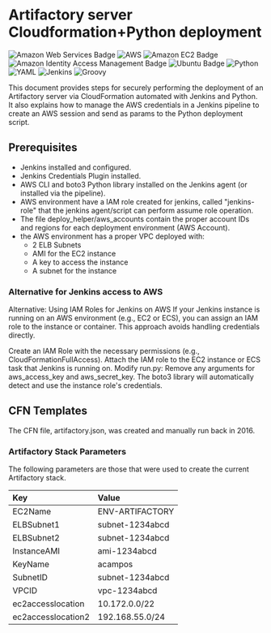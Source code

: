 # Artifactory server Cloudformation+Python deployment

![Amazon Web Services Badge](https://img.shields.io/badge/Amazon%20Web%20Services-232F3E?logo=amazonwebservices&logoColor=fff&style=for-the-badge)
![AWS](https://img.shields.io/badge/AWS-%23FF9900.svg?style=for-the-badge&logo=amazon-aws&logoColor=white)
![Amazon EC2 Badge](https://img.shields.io/badge/Amazon%20EC2-F90?logo=amazonec2&logoColor=fff&style=for-the-badge)
![Amazon Identity Access Management Badge](https://img.shields.io/badge/Amazon%20Identity%20Access%20Management-DD344C?logo=amazoniam&logoColor=fff&style=for-the-badge)
![Ubuntu Badge](https://img.shields.io/badge/Ubuntu-E95420?logo=ubuntu&logoColor=fff&style=for-the-badge)
![Python](https://img.shields.io/badge/python-3670A0?style=for-the-badge&logo=python&logoColor=ffdd54)
![YAML](https://img.shields.io/badge/yaml-%23ffffff.svg?style=for-the-badge&logo=yaml&logoColor=151515)
![Jenkins](https://img.shields.io/badge/Jenkins-D24939.svg?style=for-the-badge&logo=Jenkins&logoColor=white)
![Groovy](https://img.shields.io/badge/Apache%20Groovy-4298B8.svg?style=for-the-badge&logo=Apache-Groovy&logoColor=white)

This document provides steps for securely performing the deployment of an Artifactory server via CloudFormation automated with Jenkins and Python.
It also explains how to manage the AWS credentials in a Jenkins pipeline to create an AWS session and send as params to the Python deployment script.

## Prerequisites
- Jenkins installed and configured.
- Jenkins Credentials Plugin installed.
- AWS CLI and boto3 Python library installed on the Jenkins agent (or installed via the pipeline).
- AWS environment have a IAM role created for jenkins, called "jenkins-role" that the jenkins agent/script can perform assume role operation.
- The file deploy_helper/aws_accounts contain the proper account IDs and regions for each deployment environment (AWS Account).
- the AWS environment has a proper VPC deployed with:
    - 2 ELB Subnets
    - AMI for the EC2 instance
    - A key to access the instance
    - A subnet for the instance


### Alternative for Jenkins access to AWS
Alternative: Using IAM Roles for Jenkins on AWS
If your Jenkins instance is running on an AWS environment (e.g., EC2 or ECS), you can assign an IAM role to the instance or container. This approach avoids handling credentials directly.

Create an IAM Role with the necessary permissions (e.g., CloudFormationFullAccess).
Attach the IAM role to the EC2 instance or ECS task that Jenkins is running on.
Modify run.py:
Remove any arguments for aws_access_key and aws_secret_key.
The boto3 library will automatically detect and use the instance role's credentials.


## CFN Templates
The CFN file, artifactory.json, was created and manually run back in 2016.


### Artifactory Stack Parameters
The following parameters are those that were used to create the current Artifactory stack.

| Key                   | Value                 |
| :-----                | :------               |
| EC2Name	            | ENV-ARTIFACTORY       |
| ELBSubnet1	        | subnet-1234abcd       |
| ELBSubnet2	        | subnet-1234abcd       |
| InstanceAMI	        | ami-1234abcd          |
| KeyName               | acampos               |
| SubnetID	            | subnet-1234abcd       |
| VPCID	                | vpc-1234abcd          |
| ec2accesslocation     | 10.172.0.0/22         |
| ec2accesslocation2    | 192.168.55.0/24       |
